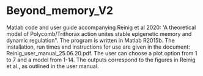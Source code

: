 # Beyond_memory_V2
Matlab code and user guide accompanying Reinig et al 2020: 'A theoretical model of Polycomb/Trithorax action unites stable epigenetic memory and dynamic regulation". The program is written in Matlab R2015b. The installation, run times and instructions for use are given in the document: Reinig_user_manual_25.06.20.pdf. The user can choose a plot option from 1 to 7 and a model from 1-14. The outputs correspond to the figures in Reinig et al., as outlined in the user manual.
